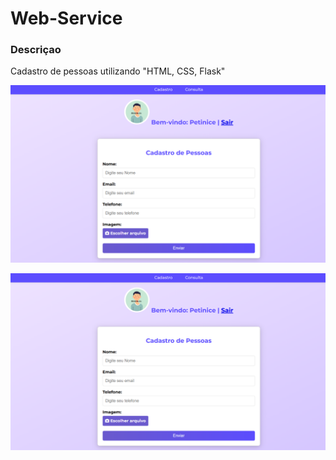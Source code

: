 # Web-Service

### Descriçao

Cadastro de pessoas utilizando "HTML, CSS, Flask"

![imagem](https://github.com/Wellerl/Web-Service/blob/main/static/assets/imagem(2).png)

![imagem](https://github.com/Wellerl/Web-Service/blob/main/static/assets/imagem(2).png)
